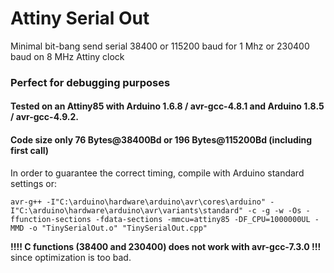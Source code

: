# Attiny Serial Out
Minimal bit-bang send serial 38400 or 115200 baud for 1 Mhz or 230400 baud on 8 MHz Attiny clock
### Perfect for debugging purposes
#### Tested on an Attiny85 with Arduino 1.6.8 / avr-gcc-4.8.1 and Arduino 1.8.5 / avr-gcc-4.9.2.
#### Code size only 76 Bytes@38400Bd or 196 Bytes@115200Bd (including first call)

In order to guarantee the correct timing, compile with Arduino standard settings or:
```
avr-g++ -I"C:\arduino\hardware\arduino\avr\cores\arduino" -I"C:\arduino\hardware\arduino\avr\variants\standard" -c -g -w -Os -ffunction-sections -fdata-sections -mmcu=attiny85 -DF_CPU=1000000UL -MMD -o "TinySerialOut.o" "TinySerialOut.cpp"
```
**!!!! C functions (38400 and 230400) does not work with avr-gcc-7.3.0 !!!** since optimization is too bad.
